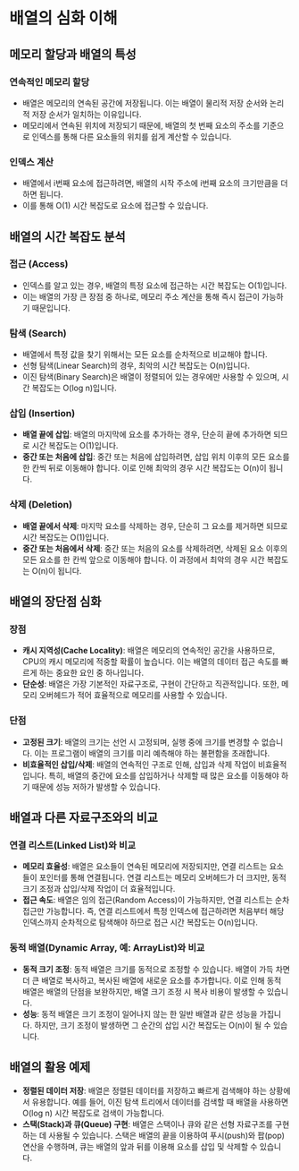 # 배열의 심화 이해

## 메모리 할당과 배열의 특성

### 연속적인 메모리 할당
- 배열은 메모리의 연속된 공간에 저장됩니다. 이는 배열이 물리적 저장 순서와 논리적 저장 순서가 일치하는 이유입니다.
- 메모리에서 연속된 위치에 저장되기 때문에, 배열의 첫 번째 요소의 주소를 기준으로 인덱스를 통해 다른 요소들의 위치를 쉽게 계산할 수 있습니다.

### 인덱스 계산
- 배열에서 i번째 요소에 접근하려면, 배열의 시작 주소에 i번째 요소의 크기만큼을 더하면 됩니다.
- 이를 통해 O(1) 시간 복잡도로 요소에 접근할 수 있습니다.

## 배열의 시간 복잡도 분석

### 접근 (Access)
- 인덱스를 알고 있는 경우, 배열의 특정 요소에 접근하는 시간 복잡도는 O(1)입니다.
- 이는 배열의 가장 큰 장점 중 하나로, 메모리 주소 계산을 통해 즉시 접근이 가능하기 때문입니다.

### 탐색 (Search)
- 배열에서 특정 값을 찾기 위해서는 모든 요소를 순차적으로 비교해야 합니다.
- 선형 탐색(Linear Search)의 경우, 최악의 시간 복잡도는 O(n)입니다.
- 이진 탐색(Binary Search)은 배열이 정렬되어 있는 경우에만 사용할 수 있으며, 시간 복잡도는 O(log n)입니다.

### 삽입 (Insertion)
- **배열 끝에 삽입**: 배열의 마지막에 요소를 추가하는 경우, 단순히 끝에 추가하면 되므로 시간 복잡도는 O(1)입니다.
- **중간 또는 처음에 삽입**: 중간 또는 처음에 삽입하려면, 삽입 위치 이후의 모든 요소를 한 칸씩 뒤로 이동해야 합니다. 이로 인해 최악의 경우 시간 복잡도는 O(n)이 됩니다.

### 삭제 (Deletion)
- **배열 끝에서 삭제**: 마지막 요소를 삭제하는 경우, 단순히 그 요소를 제거하면 되므로 시간 복잡도는 O(1)입니다.
- **중간 또는 처음에서 삭제**: 중간 또는 처음의 요소를 삭제하려면, 삭제된 요소 이후의 모든 요소를 한 칸씩 앞으로 이동해야 합니다. 이 과정에서 최악의 경우 시간 복잡도는 O(n)이 됩니다.

## 배열의 장단점 심화

### 장점
- **캐시 지역성(Cache Locality)**: 배열은 메모리의 연속적인 공간을 사용하므로, CPU의 캐시 메모리에 적중할 확률이 높습니다. 이는 배열의 데이터 접근 속도를 빠르게 하는 중요한 요인 중 하나입니다.
- **단순성**: 배열은 가장 기본적인 자료구조로, 구현이 간단하고 직관적입니다. 또한, 메모리 오버헤드가 적어 효율적으로 메모리를 사용할 수 있습니다.

### 단점
- **고정된 크기**: 배열의 크기는 선언 시 고정되며, 실행 중에 크기를 변경할 수 없습니다. 이는 프로그램이 배열의 크기를 미리 예측해야 하는 불편함을 초래합니다.
- **비효율적인 삽입/삭제**: 배열의 연속적인 구조로 인해, 삽입과 삭제 작업이 비효율적입니다. 특히, 배열의 중간에 요소를 삽입하거나 삭제할 때 많은 요소를 이동해야 하기 때문에 성능 저하가 발생할 수 있습니다.

## 배열과 다른 자료구조와의 비교

### 연결 리스트(Linked List)와 비교
- **메모리 효율성**: 배열은 요소들이 연속된 메모리에 저장되지만, 연결 리스트는 요소들이 포인터를 통해 연결됩니다. 연결 리스트는 메모리 오버헤드가 더 크지만, 동적 크기 조정과 삽입/삭제 작업이 더 효율적입니다.
- **접근 속도**: 배열은 임의 접근(Random Access)이 가능하지만, 연결 리스트는 순차 접근만 가능합니다. 즉, 연결 리스트에서 특정 인덱스에 접근하려면 처음부터 해당 인덱스까지 순차적으로 탐색해야 하므로 접근 시간 복잡도는 O(n)입니다.

### 동적 배열(Dynamic Array, 예: ArrayList)와 비교
- **동적 크기 조정**: 동적 배열은 크기를 동적으로 조정할 수 있습니다. 배열이 가득 차면 더 큰 배열로 복사하고, 복사된 배열에 새로운 요소를 추가합니다. 이로 인해 동적 배열은 배열의 단점을 보완하지만, 배열 크기 조정 시 복사 비용이 발생할 수 있습니다.
- **성능**: 동적 배열은 크기 조정이 일어나지 않는 한 일반 배열과 같은 성능을 가집니다. 하지만, 크기 조정이 발생하면 그 순간의 삽입 시간 복잡도는 O(n)이 될 수 있습니다.

## 배열의 활용 예제

- **정렬된 데이터 저장**: 배열은 정렬된 데이터를 저장하고 빠르게 검색해야 하는 상황에서 유용합니다. 예를 들어, 이진 탐색 트리에서 데이터를 검색할 때 배열을 사용하면 O(log n) 시간 복잡도로 검색이 가능합니다.
- **스택(Stack)과 큐(Queue) 구현**: 배열은 스택이나 큐와 같은 선형 자료구조를 구현하는 데 사용될 수 있습니다. 스택은 배열의 끝을 이용하여 푸시(push)와 팝(pop) 연산을 수행하며, 큐는 배열의 앞과 뒤를 이용해 요소를 삽입 및 삭제할 수 있습니다.
